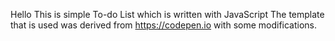 Hello
This is simple To-do List which is written with JavaScript
The template that is used was derived from https://codepen.io with some modifications.
